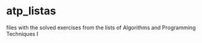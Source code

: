 # atp_listas
files with the solved exercises from the lists of Algorithms and Programming Techniques I
